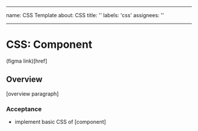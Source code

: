 
---
name: CSS Template
about: CSS
title: ''
labels: 'css'
assignees: ''

---

# CSS: Component

(figma link)[href]

## Overview

[overview paragraph]

### Acceptance

* implement basic CSS of [component]
